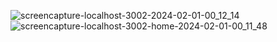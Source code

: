 

![screencapture-localhost-3002-2024-02-01-00_12_14](https://github.com/abhishek-06-singh/vertual-vogue-store/assets/115978151/34d957aa-2e4a-4b25-b8f4-f102dc8f30b6)
![screencapture-localhost-3002-home-2024-02-01-00_11_48](https://github.com/abhishek-06-singh/vertual-vogue-store/assets/115978151/dc244c93-6834-4be1-a758-273edd95323f)
